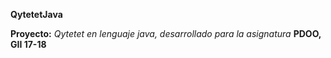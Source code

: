 **QytetetJava**

**Proyecto:** 
*Qytetet en lenguaje java, desarrollado para la asignatura* **PDOO, GII 17-18**  



